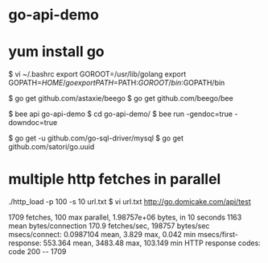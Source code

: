 # go-api-demo

# yum install go

$ vi ~/.bashrc
export GOROOT=/usr/lib/golang
export GOPATH=$HOME/go
export PATH=$PATH:$GOROOT/bin:$GOPATH/bin


$ go get github.com/astaxie/beego
$ go get github.com/beego/bee


$ bee api go-api-demo
$ cd go-api-demo/
$ bee run -gendoc=true -downdoc=true


$ go get -u github.com/go-sql-driver/mysql
$ go get github.com/satori/go.uuid


# multiple http fetches in parallel
./http_load -p 100 -s 10 url.txt
$ vi url.txt
http://go.domicake.com/api/test

1709 fetches, 100 max parallel, 1.98757e+06 bytes, in 10 seconds
1163 mean bytes/connection
170.9 fetches/sec, 198757 bytes/sec
msecs/connect: 0.0987104 mean, 3.829 max, 0.042 min
msecs/first-response: 553.364 mean, 3483.48 max, 103.149 min
HTTP response codes:
  code 200 -- 1709
